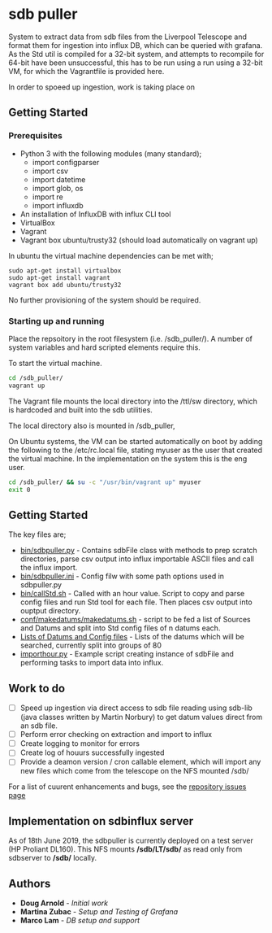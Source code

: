 # sdb puller

System to extract data from sdb files from the Liverpool Telescope and format them for ingestion into influx DB, which can be queried with grafana.
As the Std util is compiled for a 32-bit system, and attempts to recompile for 64-bit have been unsuccessful, this has to be run using a run using a 32-bit VM, for which the Vagrantfile is provided here.

In order to spoeed up ingestion, work is taking place on

## Getting Started



### Prerequisites

* Python 3 with the following modules (many standard);
  * import configparser
  * import csv
  * import datetime
  * import glob, os
  * import re
  * import influxdb
* An installation of InfluxDB with influx CLI tool
* VirtualBox
* Vagrant
* Vagrant box ubuntu/trusty32 (should load automatically on vagrant up)


In ubuntu the virtual machine dependencies can be met with;

```
sudo apt-get install virtualbox
sudo apt-get install vagrant
vagrant box add ubuntu/trusty32
```

No further provisioning of the system should be required.

### Starting up and running

Place the repsoitory in the root filesystem (i.e. /sdb_puller/). A number of system variables and hard scripted elements require this.

To start the virtual machine.

```sh
cd /sdb_puller/
vagrant up
```

The Vagrant file mounts the local directory into the /ttl/sw directory, which is hardcoded and built into the sdb utilities.

The local directory also is mounted in /sdb_puller,

On Ubuntu systems, the VM can be started automatically on boot by adding the following to the /etc/rc.local file, stating myuser as the user that created the virtual machine. In the implementation on the system this is the eng user.

```sh
cd /sdb_puller/ && su -c "/usr/bin/vagrant up" myuser
exit 0
```

## Getting Started

The key files are;

* [bin/sdbpuller.py](bin/sdbpuller.py) - Contains sdbFile class with methods to prep scratch directories, parse csv output into influx importable ASCII files and call the influx import.
* [bin/sdbpuller.ini](bin/sdbpuller.ini) - Config filw with some path options used in sdbpuller.py
* [bin/callStd.sh](bin/callStd.sh) - Called with an hour value. Script to copy and parse config files and run Std tool for each file. Then places csv output into ouptput directory.
* [conf/makedatums/makedatums.sh](conf/makedatums/makedatums.sh) - script to be fed a list of Sources and Datums and split into Std config files of n datums each.
* [Lists of Datums and Config files](conf/datums/) - Lists of the datums which will be searched, currently split into groups of 80
* [importhour.py](bin/importhour.py) - Example script creating instance of sdbFile and performing tasks to import data into influx.

## Work to do
- [ ] Speed up ingestion via direct access to sdb file reading using sdb-lib (java classes written by Martin Norbury) to get datum values direct from an sdb file.
- [ ] Perform error checking on extraction and import to influx
- [ ] Create logging to monitor for errors
- [ ] Create log of houurs successfully ingested
- [ ] Provide a deamon version / cron callable element, which will import any new files which come from the telescope on the NFS mounted /sdb/

For a list of cuurent enhancements and bugs, see the [repository issues page](/issues/)


## Implementation on sdbinflux server

As of 18th June 2019, the sdbpuller is currently deployed on a test server (HP Proliant DL160). This NFS mounts **/sdb/LT/sdb/** as read only from sdbserver to **/sdb/** locally.



## Authors


* **Doug Arnold** - *Initial work*
* **Martina Zubac** - *Setup and Testing of Grafana*
* **Marco Lam** - *DB setup and support*
